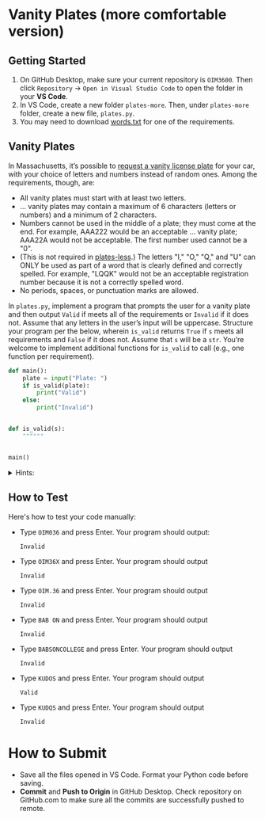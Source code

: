 # Vanity Plates (more comfortable version)

## Getting Started

1. On GitHub Desktop, make sure your current repository is `OIM3600`. Then click `Repository` -> `Open in Visual Studio Code` to open the folder in your **VS Code**.
2. In VS Code, create a new folder `plates-more`. Then, under `plates-more` folder, create a new file, `plates.py`.
3. You may need to download [words.txt](../code/data/words.txt) for one of the requirements.

## Vanity Plates

In Massachusetts, it’s possible to [request a vanity license plate](https://www.mass.gov/how-to/request-a-vanity-license-plate) for your car, with your choice of letters and numbers instead of random ones. Among the requirements, though, are:

- All vanity plates must start with at least two letters.
- … vanity plates may contain a maximum of 6 characters (letters or numbers) and a minimum of 2 characters.
- Numbers cannot be used in the middle of a plate; they must come at the end. For example, AAA222 would be an acceptable … vanity plate; AAA22A would not be acceptable. The first number used cannot be a "0".
- (This is not required in [plates-less](plates-less.md).) The letters "I," "O," "Q," and "U" can ONLY be used as part of a word that is clearly defined and correctly spelled. For example, "LQQK" would not be an acceptable registration number because it is not a correctly spelled word. 
- No periods, spaces, or punctuation marks are allowed.

In `plates.py`, implement a program that prompts the user for a vanity plate and then output `Valid` if meets all of the requirements or `Invalid` if it does not. Assume that any letters in the user’s input will be uppercase. Structure your program per the below, wherein `is_valid` returns `True` if `s` meets all requirements and `False` if it does not. Assume that `s` will be a `str`. You’re welcome to implement additional functions for `is_valid` to call (e.g., one function per requirement).

```py
def main():
    plate = input("Plate: ")
    if is_valid(plate):
        print("Valid")
    else:
        print("Invalid")


def is_valid(s):
    """"""


main()
```

<details>
<summary>Hints:</summary>

1. Recall that a `str` comes with quite a few [methods](https://docs.python.org/3/library/stdtypes.html#string-methods). 
2. Much like a `list`, a str is a “sequence” (of characters), which means it can be [sliced](https://docs.python.org/3/library/stdtypes.html#common-sequence-operations) into shorter strings with syntax like `s[i:j]`. For instance, if `s` is `"OIM3600"`, then `s[0:3]` would be `"OIM"`.
  
</details>

## How to Test

Here's how to test your code manually:

- Type `OIM036` and press Enter. Your program should output:
    ```
    Invalid
    ```

- Type `OIM36X` and press Enter. Your program should output
    ```
    Invalid
    ```

- Type `OIM.36` and press Enter. Your program should output
    ```
    Invalid
    ```

- Type `BAB ON` and press Enter. Your program should output
    ```
    Invalid
    ```

- Type `BABSONCOLLEGE` and press Enter. Your program should output
    ```
    Invalid
    ```

- Type `KUDOS` and press Enter. Your program should output
    ```
    Valid
    ```

- Type `KUDQS` and press Enter. Your program should output
    ```
    Invalid
    ```

# How to Submit

- Save all the files opened in VS Code. Format your Python code before saving.
- **Commit** and **Push to Origin** in GitHub Desktop. Check repository on GitHub.com to make sure all the commits are successfully pushed to remote.